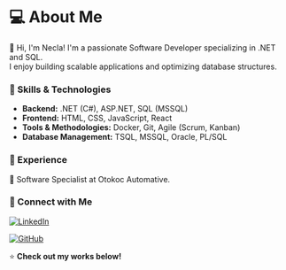 # 💻 About Me  
👋 Hi, I'm Necla! I'm a passionate Software Developer specializing in .NET and SQL.  
I enjoy building scalable applications and optimizing database structures.  

### 🚀 Skills & Technologies
- **Backend:** .NET (C#), ASP.NET, SQL (MSSQL)
- **Frontend:** HTML, CSS, JavaScript, React
- **Tools & Methodologies:** Docker, Git, Agile (Scrum, Kanban)
- **Database Management:** TSQL, MSSQL, Oracle, PL/SQL

### 📌 Experience
🔹 Software Specialist at Otokoc Automative.

### 🔗 Connect with Me
[![LinkedIn](https://img.shields.io/badge/LinkedIn-0077B5?style=for-the-badge&logo=linkedin&logoColor=white)](https://www.linkedin.com/in/necla-sabahoglu/)  

[![GitHub](https://img.shields.io/badge/GitHub-100000?style=for-the-badge&logo=github&logoColor=white)](https://github.com/necla-sabahoglu)

<!--
📧 **Email:** 

📫 How to reach me: neclasbhgl@gmail.com-->
⭐️ **Check out my works below!**  

